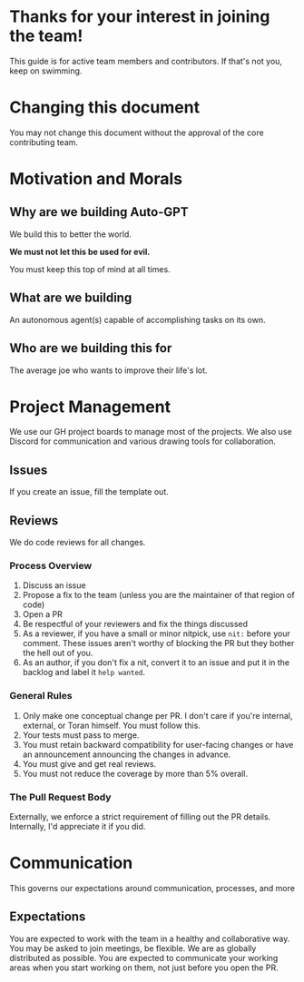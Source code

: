 # Thanks for your interest in joining the team!

This guide is for active team members and contributors.
If that's not you, keep on swimming.

# Changing this document

You may not change this document without the approval of the core contributing team.

# Motivation and Morals

## Why are we building Auto-GPT

We build this to better the world.

**We must not let this be used for evil.**

You must keep this top of mind at all times.

## What are we building

An autonomous agent(s) capable of accomplishing tasks on its own.

## Who are we building this for

The average joe who wants to improve their life's lot.

# Project Management

We use our GH project boards to manage most of the projects. We also use Discord for communication and various drawing
tools for collaboration.

## Issues

If you create an issue, fill the template out.

## Reviews

We do code reviews for all changes.

### Process Overview

1. Discuss an issue
1. Propose a fix to the team (unless you are the maintainer of that region of code)
1. Open a PR
1. Be respectful of your reviewers and fix the things discussed
1. As a reviewer, if you have a small or minor nitpick, use `nit:` before your comment. These issues aren't worthy of
   blocking the PR but they bother the hell out of you.
1. As an author, if you don't fix a nit, convert it to an issue and put it in the backlog and label it `help wanted`.

### General Rules

1. Only make one conceptual change per PR. I don't care if you're internal, external, or Toran himself. You must follow
   this.
1. Your tests must pass to merge.
1. You must retain backward compatibility for user-facing changes or have an announcement announcing the changes in
   advance.
1. You must give and get real reviews.
1. You must not reduce the coverage by more than 5% overall.

### The Pull Request Body

Externally, we enforce a strict requirement of filling out the PR details.
Internally, I'd appreciate it if you did.

# Communication

This governs our expectations around communication, processes, and more

## Expectations

You are expected to work with the team in a healthy and collaborative way.
You may be asked to join meetings, be flexible. We are as globally distributed as possible.
You are expected to communicate your working areas when you start working on them, not just before you open the PR.

#  